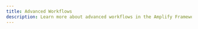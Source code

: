 ```yaml
---
title: Advanced Workflows
description: Learn more about advanced workflows in the Amplify Framework's API category
---
```


<inline-fragment platform="js" src="~/lib/graphqlapi/fragments/js/complex-objects.md"></inline-fragment>
<inline-fragment platform="js" src="~/lib/graphqlapi/fragments/js/delta-sync.md"></inline-fragment>

<inline-fragment platform="ios" src="~/lib/graphqlapi/fragments/native_common/advanced-workflows/common.md"></inline-fragment>
<inline-fragment platform="android" src="~/lib/graphqlapi/fragments/native_common/advanced-workflows/common.md"></inline-fragment>
<inline-fragment platform="flutter" src="~/lib/graphqlapi/fragments/native_common/advanced-workflows/common.md"></inline-fragment>